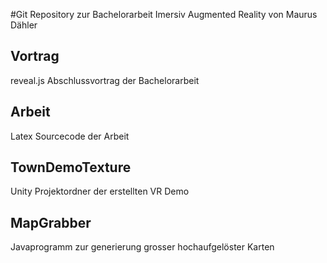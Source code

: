 #Git Repository zur Bachelorarbeit Imersiv Augmented Reality
von Maurus Dähler

## Vortrag
reveal.js Abschlussvortrag der Bachelorarbeit

## Arbeit
Latex Sourcecode der Arbeit

## TownDemoTexture
Unity Projektordner der erstellten VR Demo

## MapGrabber
Javaprogramm zur generierung grosser hochaufgelöster Karten
